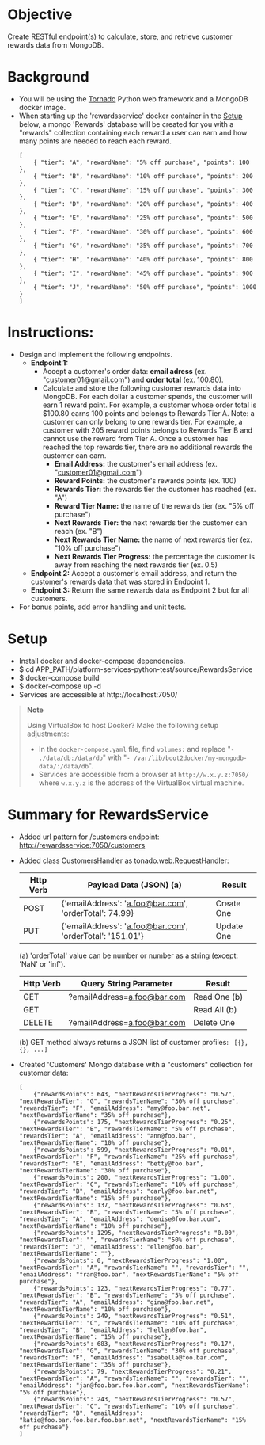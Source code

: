 # Objective
Create RESTful endpoint(s) to calculate, store, and retrieve customer rewards data from MongoDB.

# Background
* You will be using the [Tornado](http://www.tornadoweb.org) Python web framework and a MongoDB docker image.
* When starting up the 'rewardsservice' docker container in the [Setup](#setup) below, a mongo 'Rewards' database will be created for you with a "rewards" collection containing each reward a user can earn and how many points are needed to reach each reward.
    ```
    [
        { "tier": "A", "rewardName": "5% off purchase", "points": 100 },
        { "tier": "B", "rewardName": "10% off purchase", "points": 200 },
        { "tier": "C", "rewardName": "15% off purchase", "points": 300 },
        { "tier": "D", "rewardName": "20% off purchase", "points": 400 },
        { "tier": "E", "rewardName": "25% off purchase", "points": 500 },
        { "tier": "F", "rewardName": "30% off purchase", "points": 600 },
        { "tier": "G", "rewardName": "35% off purchase", "points": 700 },
        { "tier": "H", "rewardName": "40% off purchase", "points": 800 },
        { "tier": "I", "rewardName": "45% off purchase", "points": 900 },
        { "tier": "J", "rewardName": "50% off purchase", "points": 1000 }
    ]
    ```

# Instructions:
* Design and implement the following endpoints.
    * **Endpoint 1:**
        * Accept a customer's order data: **email adress**  (ex. "customer01@gmail.com") and **order total** (ex. 100.80).
        * Calculate and store the following customer rewards data into MongoDB. For each dollar a customer spends, the customer will earn 1 reward point. For example, a customer whose order total is $100.80 earns 100 points and belongs to Rewards Tier A. Note: a customer can only belong to one rewards tier. For example, a customer with 205 reward points belongs to Rewards Tier B and cannot use the reward from Tier A. Once a customer has reached the top rewards tier, there are no additional rewards the customer can earn.
            * **Email Address:** the customer's email address (ex. "customer01@gmail.com")
            * **Reward Points:** the customer's rewards points (ex. 100)
            * **Rewards Tier:** the rewards tier the customer has reached (ex. "A")
            * **Reward Tier Name:** the name of the rewards tier (ex. "5% off purchase")
            * **Next Rewards Tier:** the next rewards tier the customer can reach (ex. "B")
            * **Next Rewards Tier Name:** the name of next rewards tier (ex. "10% off purchase")
            * **Next Rewards Tier Progress:** the percentage the customer is away from reaching the next rewards tier (ex. 0.5)
    * **Endpoint 2:** Accept a customer's email address, and return the customer's rewards data that was stored in Endpoint 1.
    * **Endpoint 3:** Return the same rewards data as Endpoint 2 but for all customers.
* For bonus points, add error handling and unit tests.

# Setup
* Install docker and docker-compose dependencies.
* $ cd APP_PATH/platform-services-python-test/source/RewardsService
* $ docker-compose build
* $ docker-compose up -d
* Services are accessible at http://localhost:7050/

>**Note**
>
>Using VirtualBox to host Docker? Make the following setup adjustments:
>* In the `docker-compose.yaml` file, find `volumes:` and replace "`- ./data/db:/data/db`" with "`- /var/lib/boot2docker/my-mongodb-data/:/data/db`".
>* Services are accessible from a browser at `http://w.x.y.z:7050/` where `w.x.y.z` is the address of the VirtualBox virtual machine.

# Summary for RewardsService

* Added url pattern for /customers endpoint:  [http://rewardsservice:7050/customers](http://localhost:7050/customers)
* Added class CustomersHandler as tonado.web.RequestHandler:

    Http Verb | Payload Data (JSON) (a)  | Result
    --- | --- | --- |
    POST | {'emailAddress': 'a.foo@bar.com',  'orderTotal': 74.99} |  Create One
    PUT	 | {'emailAddress': 'a.foo@bar.com',  'orderTotal': '151.01'} |  Update One

    (a) 'orderTotal' value can be number or number as a string (except: 'NaN' or 'inf').
				 
    Http Verb | Query String Parameter | Result
    --- | --- | --- |
    GET | ?emailAddress=a.foo@bar.com | Read One (b)
    GET | | Read All (b)
    DELETE | ?emailAddress=a.foo@bar.com | Delete One

    (b) GET method always returns a JSON list of customer profiles: ` [{}, {}, ...]`

* Created 'Customers' Mongo database with a "customers" collection for customer data:

    ```
    [
        {"rewardsPoints": 643, "nextRewardsTierProgress": "0.57", "nextRewardsTier": "G", "rewardsTierName": "30% off purchase", "rewardsTier": "F", "emailAddress": "amy@foo.bar.net", "nextRewardsTierName": "35% off purchase"}, 
        {"rewardsPoints": 175, "nextRewardsTierProgress": "0.25", "nextRewardsTier": "B", "rewardsTierName": "5% off purchase", "rewardsTier": "A", "emailAddress": "ann@foo.bar", "nextRewardsTierName": "10% off purchase"}, 
        {"rewardsPoints": 599, "nextRewardsTierProgress": "0.01", "nextRewardsTier": "F", "rewardsTierName": "25% off purchase", "rewardsTier": "E", "emailAddress": "betty@foo.bar", "nextRewardsTierName": "30% off purchase"}, 
        {"rewardsPoints": 200, "nextRewardsTierProgress": "1.00", "nextRewardsTier": "C", "rewardsTierName": "10% off purchase", "rewardsTier": "B", "emailAddress": "carly@foo.bar.net", "nextRewardsTierName": "15% off purchase"}, 
        {"rewardsPoints": 137, "nextRewardsTierProgress": "0.63", "nextRewardsTier": "B", "rewardsTierName": "5% off purchase", "rewardsTier": "A", "emailAddress": "denise@foo.bar.com", "nextRewardsTierName": "10% off purchase"}, 
        {"rewardsPoints": 1295, "nextRewardsTierProgress": "0.00", "nextRewardsTier": "", "rewardsTierName": "50% off purchase", "rewardsTier": "J", "emailAddress": "ellen@foo.bar", "nextRewardsTierName": ""}, 
        {"rewardsPoints": 0, "nextRewardsTierProgress": "1.00", "nextRewardsTier": "A", "rewardsTierName": "", "rewardsTier": "", "emailAddress": "fran@foo.bar", "nextRewardsTierName": "5% off purchase"}, 
        {"rewardsPoints": 123, "nextRewardsTierProgress": "0.77", "nextRewardsTier": "B", "rewardsTierName": "5% off purchase", "rewardsTier": "A", "emailAddress": "gina@foo.bar.net", "nextRewardsTierName": "10% off purchase"}, 
        {"rewardsPoints": 249, "nextRewardsTierProgress": "0.51", "nextRewardsTier": "C", "rewardsTierName": "10% off purchase", "rewardsTier": "B", "emailAddress": "hellen@foo.bar", "nextRewardsTierName": "15% off purchase"}, 
        {"rewardsPoints": 683, "nextRewardsTierProgress": "0.17", "nextRewardsTier": "G", "rewardsTierName": "30% off purchase", "rewardsTier": "F", "emailAddress": "isabella@foo.bar.com", "nextRewardsTierName": "35% off purchase"}, 
        {"rewardsPoints": 79, "nextRewardsTierProgress": "0.21", "nextRewardsTier": "A", "rewardsTierName": "", "rewardsTier": "", "emailAddress": "jan@foo.bar.foo.bar.com", "nextRewardsTierName": "5% off purchase"}, 
        {"rewardsPoints": 243, "nextRewardsTierProgress": "0.57", "nextRewardsTier": "C", "rewardsTierName": "10% off purchase", "rewardsTier": "B", "emailAddress": "katie@foo.bar.foo.bar.foo.bar.net", "nextRewardsTierName": "15% off purchase"}
    ]
    ```
